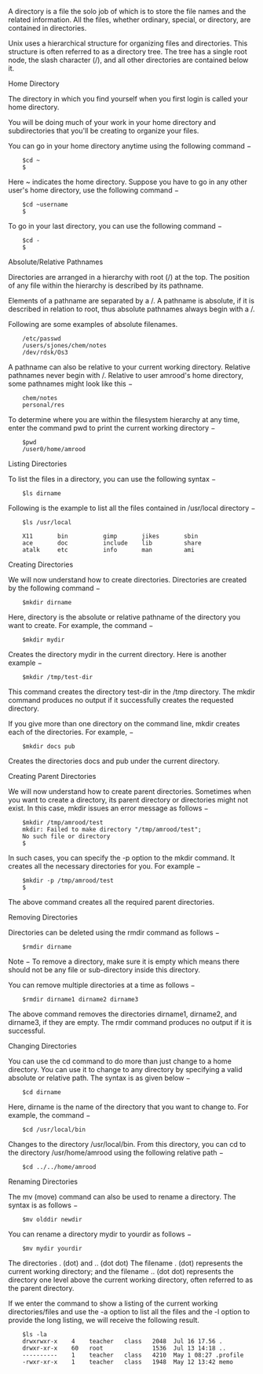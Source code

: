 A directory is a file the solo job of which is to store the file names and the related information. All the files, whether ordinary, special, or directory, are contained in directories.

Unix uses a hierarchical structure for organizing files and directories. This structure is often referred to as a directory tree. The tree has a single root node, the slash character (/), and all other directories are contained below it.


Home Directory

The directory in which you find yourself when you first login is called your home directory.

You will be doing much of your work in your home directory and subdirectories that you'll be creating to organize your files.

You can go in your home directory anytime using the following command −

		$cd ~
		$

Here ~ indicates the home directory. Suppose you have to go in any other user's home directory, use the following command −

		$cd ~username
		$
To go in your last directory, you can use the following command −

		$cd -
		$
		
		
Absolute/Relative Pathnames

Directories are arranged in a hierarchy with root (/) at the top. The position of any file within the hierarchy is described by its pathname.

Elements of a pathname are separated by a /. A pathname is absolute, if it is described in relation to root, thus absolute pathnames always begin with a /.

Following are some examples of absolute filenames.

		/etc/passwd
		/users/sjones/chem/notes
		/dev/rdsk/Os3
		
A pathname can also be relative to your current working directory. Relative pathnames never begin with /. Relative to user amrood's home directory, some pathnames might look like this −

		chem/notes
		personal/res
		
To determine where you are within the filesystem hierarchy at any time, enter the command pwd to print the current working directory −

		$pwd
		/user0/home/amrood


Listing Directories

To list the files in a directory, you can use the following syntax −

		$ls dirname
		
Following is the example to list all the files contained in /usr/local directory −

		$ls /usr/local

		X11       bin          gimp       jikes       sbin
		ace       doc          include    lib         share
		atalk     etc          info       man         ami


Creating Directories

We will now understand how to create directories. Directories are created by the following command −

		$mkdir dirname
Here, directory is the absolute or relative pathname of the directory you want to create. For example, the command −

		$mkdir mydir

Creates the directory mydir in the current directory. Here is another example −

		$mkdir /tmp/test-dir

This command creates the directory test-dir in the /tmp directory. The mkdir command produces no output if it successfully creates the requested directory.

If you give more than one directory on the command line, mkdir creates each of the directories. For example, −

		$mkdir docs pub

Creates the directories docs and pub under the current directory.


Creating Parent Directories

We will now understand how to create parent directories. Sometimes when you want to create a directory, its parent directory or directories might not exist. In this case, mkdir issues an error message as follows −

		$mkdir /tmp/amrood/test
		mkdir: Failed to make directory "/tmp/amrood/test"; 
		No such file or directory
		$
In such cases, you can specify the -p option to the mkdir command. It creates all the necessary directories for you. For example −

		$mkdir -p /tmp/amrood/test
		$
The above command creates all the required parent directories.


Removing Directories

Directories can be deleted using the rmdir command as follows −

		$rmdir dirname

Note − To remove a directory, make sure it is empty which means there should not be any file or sub-directory inside this directory.

You can remove multiple directories at a time as follows −

		$rmdir dirname1 dirname2 dirname3

The above command removes the directories dirname1, dirname2, and dirname3, if they are empty. The rmdir command produces no output if it is successful.


Changing Directories

You can use the cd command to do more than just change to a home directory. You can use it to change to any directory by specifying a valid absolute or relative path. The syntax is as given below −

		$cd dirname

Here, dirname is the name of the directory that you want to change to. For example, the command −

		$cd /usr/local/bin

Changes to the directory /usr/local/bin. From this directory, you can cd to the directory /usr/home/amrood using the following relative path −

		$cd ../../home/amrood


Renaming Directories

The mv (move) command can also be used to rename a directory. The syntax is as follows −

		$mv olddir newdir

You can rename a directory mydir to yourdir as follows −

		$mv mydir yourdir

The directories . (dot) and .. (dot dot)
The filename . (dot) represents the current working directory; and the filename .. (dot dot) represents the directory one level above the current working directory, often referred to as the parent directory.

If we enter the command to show a listing of the current working directories/files and use the -a option to list all the files and the -l option to provide the long listing, we will receive the following result.

		$ls -la
		drwxrwxr-x    4    teacher   class   2048  Jul 16 17.56 .
		drwxr-xr-x    60   root              1536  Jul 13 14:18 ..
		----------    1    teacher   class   4210  May 1 08:27 .profile
		-rwxr-xr-x    1    teacher   class   1948  May 12 13:42 memo
		
